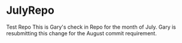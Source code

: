 # JulyRepo
Test Repo
This is Gary's check in Repo for the month of July. 
Gary is resubmitting this change for the August commit requirement. 
